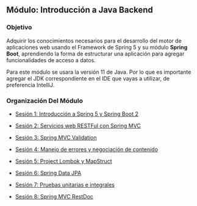 
## Módulo: Introducción a Java Backend

### Objetivo
Adquirir los conocimientos necesarios para el desarrollo del motor de aplicaciones web usando el Framework de Spring 5 y su módulo **Spring Boot**, aprendiendo la forma de estructurar una aplicación para agregar funcionalidades de acceso a datos. 

Para este módulo se usara la versión 11 de Java. Por lo que es importante agregar el JDK correspondiente en el IDE que vayas a utilizar, de preferencia IntelliJ.



### Organización Del Módulo

 - [Sesión 1: Introducción a Spring 5 y Spring Boot 2](Sesion-01)

 - [Sesión 2: Servicios web RESTFul con Spring MVC](Sesion-02)

 - [Sesión 3: Spring MVC Validation](Sesion-03)

 - [Sesión 4: Manejo de errores y negociación de contenido](Sesion-04)

 - [Sesión 5: Project Lombok y MapStruct](Sesion-05)

 - [Sesión 6: Spring Data JPA](Sesion-06)

 - [Sesión 7: Pruebas unitarias e integrales](Sesion-07)

 - [Sesión 8: Spring MVC RestDoc](Sesion-08)

